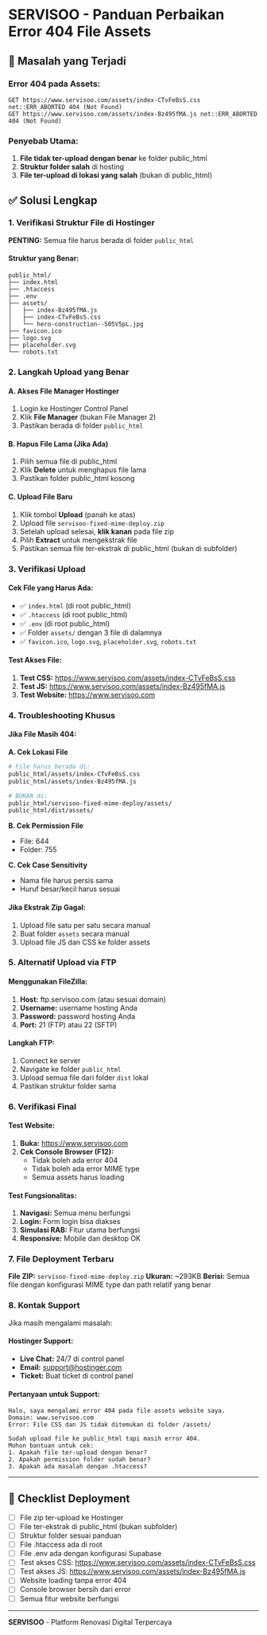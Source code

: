 # SERVISOO - Panduan Perbaikan Error 404 File Assets

## 🚨 Masalah yang Terjadi

### Error 404 pada Assets:
```
GET https://www.servisoo.com/assets/index-CTvFeBsS.css net::ERR_ABORTED 404 (Not Found)
GET https://www.servisoo.com/assets/index-Bz495fMA.js net::ERR_ABORTED 404 (Not Found)
```

### Penyebab Utama:
1. **File tidak ter-upload dengan benar** ke folder public_html
2. **Struktur folder salah** di hosting
3. **File ter-upload di lokasi yang salah** (bukan di public_html)

## ✅ Solusi Lengkap

### 1. Verifikasi Struktur File di Hostinger

**PENTING:** Semua file harus berada di folder `public_html`

#### Struktur yang Benar:
```
public_html/
├── index.html
├── .htaccess
├── .env
├── assets/
│   ├── index-Bz495fMA.js
│   ├── index-CTvFeBsS.css
│   └── hero-construction--S05V5pL.jpg
├── favicon.ico
├── logo.svg
├── placeholder.svg
└── robots.txt
```

### 2. Langkah Upload yang Benar

#### A. Akses File Manager Hostinger
1. Login ke Hostinger Control Panel
2. Klik **File Manager** (bukan File Manager 2)
3. Pastikan berada di folder `public_html`

#### B. Hapus File Lama (Jika Ada)
1. Pilih semua file di public_html
2. Klik **Delete** untuk menghapus file lama
3. Pastikan folder public_html kosong

#### C. Upload File Baru
1. Klik tombol **Upload** (panah ke atas)
2. Upload file `servisoo-fixed-mime-deploy.zip`
3. Setelah upload selesai, **klik kanan** pada file zip
4. Pilih **Extract** untuk mengekstrak file
5. Pastikan semua file ter-ekstrak di public_html (bukan di subfolder)

### 3. Verifikasi Upload

#### Cek File yang Harus Ada:
- ✅ `index.html` (di root public_html)
- ✅ `.htaccess` (di root public_html)
- ✅ `.env` (di root public_html)
- ✅ Folder `assets/` dengan 3 file di dalamnya
- ✅ `favicon.ico`, `logo.svg`, `placeholder.svg`, `robots.txt`

#### Test Akses File:
1. **Test CSS:** https://www.servisoo.com/assets/index-CTvFeBsS.css
2. **Test JS:** https://www.servisoo.com/assets/index-Bz495fMA.js
3. **Test Website:** https://www.servisoo.com

### 4. Troubleshooting Khusus

#### Jika File Masih 404:

**A. Cek Lokasi File**
```bash
# File harus berada di:
public_html/assets/index-CTvFeBsS.css
public_html/assets/index-Bz495fMA.js

# BUKAN di:
public_html/servisoo-fixed-mime-deploy/assets/
public_html/dist/assets/
```

**B. Cek Permission File**
- File: 644
- Folder: 755

**C. Cek Case Sensitivity**
- Nama file harus persis sama
- Huruf besar/kecil harus sesuai

#### Jika Ekstrak Zip Gagal:
1. Upload file satu per satu secara manual
2. Buat folder `assets` secara manual
3. Upload file JS dan CSS ke folder assets

### 5. Alternatif Upload via FTP

#### Menggunakan FileZilla:
1. **Host:** ftp.servisoo.com (atau sesuai domain)
2. **Username:** username hosting Anda
3. **Password:** password hosting Anda
4. **Port:** 21 (FTP) atau 22 (SFTP)

#### Langkah FTP:
1. Connect ke server
2. Navigate ke folder `public_html`
3. Upload semua file dari folder `dist` lokal
4. Pastikan struktur folder sama

### 6. Verifikasi Final

#### Test Website:
1. **Buka:** https://www.servisoo.com
2. **Cek Console Browser (F12):**
   - Tidak boleh ada error 404
   - Tidak boleh ada error MIME type
   - Semua assets harus loading

#### Test Fungsionalitas:
1. **Navigasi:** Semua menu berfungsi
2. **Login:** Form login bisa diakses
3. **Simulasi RAB:** Fitur utama berfungsi
4. **Responsive:** Mobile dan desktop OK

### 7. File Deployment Terbaru

**File ZIP:** `servisoo-fixed-mime-deploy.zip`
**Ukuran:** ~293KB
**Berisi:** Semua file dengan konfigurasi MIME type dan path relatif yang benar

### 8. Kontak Support

Jika masih mengalami masalah:

#### Hostinger Support:
- **Live Chat:** 24/7 di control panel
- **Email:** support@hostinger.com
- **Ticket:** Buat ticket di control panel

#### Pertanyaan untuk Support:
```
Halo, saya mengalami error 404 pada file assets website saya.
Domain: www.servisoo.com
Error: File CSS dan JS tidak ditemukan di folder /assets/

Sudah upload file ke public_html tapi masih error 404.
Mohon bantuan untuk cek:
1. Apakah file ter-upload dengan benar?
2. Apakah permission folder sudah benar?
3. Apakah ada masalah dengan .htaccess?
```

---

## 🎯 Checklist Deployment

- [ ] File zip ter-upload ke Hostinger
- [ ] File ter-ekstrak di public_html (bukan subfolder)
- [ ] Struktur folder sesuai panduan
- [ ] File .htaccess ada di root
- [ ] File .env ada dengan konfigurasi Supabase
- [ ] Test akses CSS: https://www.servisoo.com/assets/index-CTvFeBsS.css
- [ ] Test akses JS: https://www.servisoo.com/assets/index-Bz495fMA.js
- [ ] Website loading tanpa error 404
- [ ] Console browser bersih dari error
- [ ] Semua fitur website berfungsi

---
**SERVISOO** - Platform Renovasi Digital Terpercaya